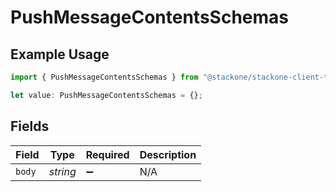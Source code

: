 # PushMessageContentsSchemas

## Example Usage

```typescript
import { PushMessageContentsSchemas } from "@stackone/stackone-client-ts/sdk/models/shared";

let value: PushMessageContentsSchemas = {};
```

## Fields

| Field              | Type               | Required           | Description        |
| ------------------ | ------------------ | ------------------ | ------------------ |
| `body`             | *string*           | :heavy_minus_sign: | N/A                |